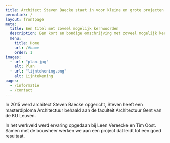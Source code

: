 ```yaml
---
title: Architect Steven Baecke staat in voor kleine en grote projecten.
permalink: /
layout: frontpage
meta:
  title: Een titel met zoveel mogelijk kernwoorden
  description: Een kort en bondige omschrijving met zoveel mogelijk kernwoorden zoals architect, nieuwbouw, verbouwingen, renovaties...
  menu:
    title: Home
    url: /#home
    order: 1
images:
  - url: "plan.jpg"
    alt: Plan
  - url: "lijntekening.png"
    alt: Lijntekening
pages:
  - /informatie
  - /contact
---
```


In 2015 werd architect Steven Baecke opgericht, Steven heeft een masterdiploma Architectuur behaald aan
de faculteit Architectuur Gent van de KU Leuven.

In het werkveld werd ervaring opgedaan bij Leen Vereecke en Tim Oost. Samen met de bouwheer werken we aan een project dat leidt tot een goed resultaat.



